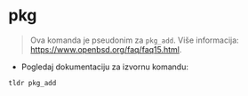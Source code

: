 # pkg

> Ova komanda je pseudonim za `pkg_add`.
> Više informacija: <https://www.openbsd.org/faq/faq15.html>.

- Pogledaj dokumentaciju za izvornu komandu:

`tldr pkg_add`
